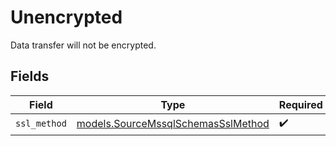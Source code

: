 # Unencrypted

Data transfer will not be encrypted.


## Fields

| Field                                                                          | Type                                                                           | Required                                                                       | Description                                                                    |
| ------------------------------------------------------------------------------ | ------------------------------------------------------------------------------ | ------------------------------------------------------------------------------ | ------------------------------------------------------------------------------ |
| `ssl_method`                                                                   | [models.SourceMssqlSchemasSslMethod](../models/sourcemssqlschemassslmethod.md) | :heavy_check_mark:                                                             | N/A                                                                            |